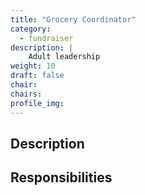 ```yaml
---
title: "Grocery Coordinator"
category: 
  - fundraiser
description: |
    Adult leadership
weight: 10
draft: false
chair: 
chairs:
profile_img: 
---
```


## Description

## Responsibilities

